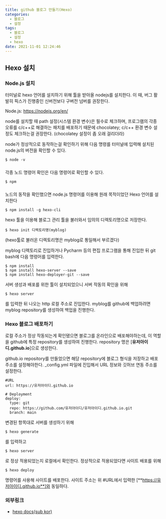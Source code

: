 ```yaml
---
title: github 블로그 만들기(Hexo)
categories: 
  - 블로그
  - 설정
tags: 
  - 블로그
  - 설정
  - hexo
date: 2021-11-01 12:24:46
---
```

## Hexo 설치
### Node.js 설치
터미널로 hexo 언어를 설치하기 위해 툴을 받아올 nodejs를 설치한다.
이 때, 버그 활발히 픽스가 진행중인 신버전보다 구버전 넘버를 권장한다.

Node.js: https://nodejs.org/en/


node를 설치할 때 path 설정(시스템 환경 변수)은 필수로 체크하며, 프로그램의 각종 오류를 c/c++로 해결하는 패치를 배포하기 때문에 chocolatey; c/c++ 환경 변수 설정도 체크하는걸 권장한다.
(chocolatey 설정이 좀 오래 걸리더라)

node가 정상적으로 동작하는걸 확인하기 위해 다음 명령를 터미널에 입력해 설치된 node.js의 버전을 확인할 수 있다.
```
$ node -v
```

###
각종 노드 명령어 확인은 다음 명령어로 확인할 수 있다.
```
$ npm
```
###
노드의 동작을 확인했으면 node.js 명령어를 이용해 원래 목적이었던 Hexo 언어를 설치한다
```
$ npm install -g hexo-cli
```
hexo 툴을 이용해 블로그 관리 툴을 불러와서 임의의 디렉토리명으로 저장한다.
```
$ hexo init 디렉토리명(myblog)
```
(hexo툴로 불러온 디렉토리명은 myblog로 통일해서 부르겠다)

myblog 디렉토리로 진입하거나 Pycharm 등의 편집 프로그램을 통해 진입한 뒤 git bash에 다음 명령어를 입력한다.
```
$ npm install
$ npm install hexo-server --save
$ npm install hexo-deployer-git --save
```
서버 생성과 배포를 위한 툴이 설치되었으니 서버 작동의 확인을 위해
```
$ hexo server
```
를 입력한 뒤 나오는 http 로컬 주소로 진입한다.
myblog를 github에 백업하려면 myblog repository를 생성하여 백업을 진행한다.

### Hexo 블로그 배포하기
로컬 주소가 정상 작동되는게 확인됐으면 블로그를 온라인으로 배포해야하는데, 이 역할을 github에 특정 repository를 생성하여 진행한다.
repository 명은 [**유저아이디.github.io**]으로 생성한다.

github.io repository를 만들었으면 해당 repository에 블로그 형식을 저장하고 배포 주소를 설정해야한다.
_config.yml 파일에 진입해서 URL 정보와 깃허브 연동 주소를 설정한다.
```
#URL
url: https://유저아이디.github.io
```
```
# Deployment
deploy:
  type: git
  repo: https://github.com/유저아이디/유저아이디.github.io.git
  branch: main
```
변경된 항목대로 서버를 생성하기 위해
```
$ hexo generate
```
를 입력하고
```
$ hexo server
```
로 정상 적용되었는지 로컬에서 확인한다.
정상적으로 적용되었다면 사이트 배포를 위해
```
$ hexo deploy
```
명령어를 사용해 사이트를 배포한다.
사이트 주소는 위 #URL에서 입력한 [**https://유저아이디.github.io**]와 동일하다.


### 외부링크
 - [hexo docs(sub kor)](https://hexo.io/ko/docs/index.html)